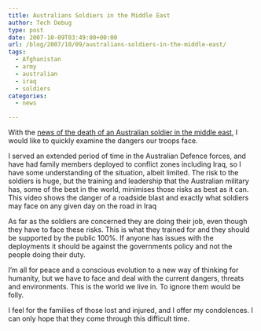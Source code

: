 ```yaml
---
title: Australians Soldiers in the Middle East
author: Tech Debug
type: post
date: 2007-10-09T03:49:00+00:00
url: /blog/2007/10/09/australians-soldiers-in-the-middle-east/
tags:
  - Afghanistan
  - army
  - australian
  - iraq
  - soldiers
categories:
  - news

---
```

With the [news of the death of an Australian soldier in the middle east][1], I would like to quickly examine the dangers our troops face.

I served an extended period of time in the Australian Defence forces, and have had family members deployed to conflict zones including Iraq, so I have some understanding of the situation, albeit limited. The risk to the soldiers is huge, but the training and leadership that the Australian military has, some of the best in the world, minimises those risks as best as it can. This video shows the danger of a roadside blast and exactly what soldiers may face on any given day on the road in Iraq



As far as the soldiers are concerned they are doing their job, even though they have to face these risks. This is what they trained for and they should be supported by the public 100%. If anyone has issues with the deployments it should be against the governments policy and not the people doing their duty.

I&#8217;m all for peace and a conscious evolution to a new way of thinking for humanity, but we have to face and deal with the current dangers, threats and environments. This is the world we live in. To ignore them would be folly.

I feel for the families of those lost and injured, and I offer my condolences. I can only hope that they come through this difficult time.

 [1]: http://news.google.com/news?ned=au&ncl=1121861927&hl=en&topic=n "Google News Australia"
